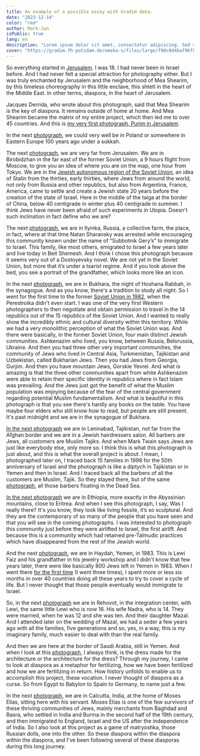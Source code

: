```yaml
---
title: An example of a possible essay with Gradim data.
date: "2023-12-14"
color: "red"
author: Mark-Jan
isPublic: true
lang: en
description: "Lorem ipsum dolor sit amet, consectetur adipiscing. Sed vel augue viverra, suscipit nisi sagittis, molestie neque."
cover: "https://gradim.fh-potsdam.de/omeka-s/files/large/f98c8d4baf96f80fed2fa1ded94b4dcb88a34a9d.jpg"
---
```


So everything started in [Jerusalem](set/213867). I was 18. I had never been in Israel before. And I had never felt a special attraction for photography either. But I was truly enchanted by Jerusalem and the neighborhood of Mea Shearim, by this timeless choreography in this little enclave, this shtetl in the heart of the Middle East. In other terms, diaspora, in the heart of Jerusalem. 

Jacques Derrida, who wrote about this photograph, said that Mea Shearim is the key of diaspora. It remains outside of home at home. And Mea Shearim became the matrix of my entire project, which then led me to over 45 countries. And this is [my very first photograph, Purim in Jerusalem](item/227928).

In the next [photograph](item/228092), we could very well be in Poland or somewhere in Eastern Europe 100 years ago under a sukkah.

The next [photograph](item/96478), we are very far from Jerusalem. We are in Birobidzhan in the far east of the former Soviet Union, a 9 hours flight from Moscow, to give you an idea of where you are on the map, one hour from Tokyo. We are in the [Jewish autonomous region of the Soviet Union](set/92504), an idea of Stalin from the thirties, early thirties, where Jews from around the world, not only from Russia and other republics, but also from Argentina, France, America, came to settle and create a Jewish state 20 years before the creation of the state of Israel. Here in the middle of the taiga at the border of China, below 40 centigrade in winter plus 40 centigrade in summer. I think Jews have never been afraid of such experiments in Utopia. Doesn't such inclination in fact define who we are?

The next [photograph](item/114787), we are in Ilyinka, Russia, a collective farm, the place, in fact, where at that time Natan Sharansky was arrested while encouraging this community known under the name of “Subbotnik Gery’s” to immigrate to Israel. This family, like most others, emigrated to Israel a few years later and live today in Beit Shemesh. And I think I chose this photograph because it seems very out of a Dostoyevsky novel. We are not yet in the Soviet Union, but more that it’s under a tsarist regime. And if you look above the bed, you see a portrait of the grandfather, which looks more like an icon.

In the next [photograph](item/95556), we are in Bukhara, the night of Hoshana Rabbah, in the synagogue. And as you know, there's a tradition to study all night. So I went for the first time to the former [Soviet Union in 1982](set/92511), when the Perestroika didn't even start. I was one of the very first Western photographers to then negotiate and obtain permission to travel in the 14 republics out of the 15 republics of the Soviet Union. And I wanted to really show the incredibly ethnic and cultural diversity within this territory. While we had a very monolithic perception of what the Soviet Union was. And there were basically, in the former Soviet Union, four main distinct Jewish communities. Ashkenazim who lived, you know, between Russia, Belorussia, Ukraine. And then you had three other very important communities, the community of Jews who lived in Central Asia, Turkmenistan, Tajikistan and Uzbekistan, called Bukharian Jews. Then you had Jews from Georgia, Gurjim. And then you have mountain Jews, Gorskie Yevrei. And what is amazing is that the three other communities apart from white Ashkenazim were able to retain their specific identity in republics where in fact Islam was prevailing. And the Jews just got the benefit of what the Muslim population was enjoying because of the fear of the central government regarding potential Muslim fundamentalism. And what is beautiful in this photograph is that you see there's hardly any books on the table. You have maybe four elders who still know how to read, but people are still present. It's past midnight and we are in the synagogue of Bukhara.

[In the next photograph](item/105775) we are in Leninabad, Tajikistan, not far from the Afghan border and we are in a Jewish hairdressers salon. All barbers are Jews, all customers are Muslim Tajiks. And when Mark Twain says Jews are just like everybody else, only more so. I think this is what this photograph is just about, and this is what the overall project is about. I mean, I photographed later on, I traced back 15 families in 1998 for the 50th anniversary of Israel and the photograph is like a diptych in Tajikistan or in Yemen and then in Israel. And I traced back all the barbers of all the customers are Muslim, Tajik. So they stayed there, but of the same [photograph](item/254389), all those barbers floating in the Dead Sea.

[In the next photograph](item/77615) we are in Ethiopia, more exactly in the Abyssinian mountains, close to Eritrea. And when I see this photograph, I say, Was I really there? It's you know, they look like living fossile, it’s so sculptural. And they are the contemporary of so many of the people that you have seen and that you will see in the coming photographs. I was interested to photograph this community just before they were airlifted to Israel, the first airlift. And because this is a community which had retained pre-Talmudic practices which have disappeared from the rest of the Jewish world.

And the next [photograph](item/41532), we are in Haydah, Yemen, in 1983. This is Lewi Faiz and his grandfather in his jewelry workshop and I didn't know that few years later, there were like basically 800 Jews left in Yemen in 1983. When I went there [for the first time](set/39868) (I went three times), I spent more or less six months in over 40 countries doing all these years to try to cover a cycle of life. But I never thought that those people eventually would immigrate to Israel. 

So, in the next [photograph](item/240222) we are in Rehovot, in the integration center, with Lewi, the same little Lewi who is now 16. His wife Nadra, who is 14. They were married, when he was 12 and she was ten. And their daughter Mazal. And I attended later on the wedding of Mazal,  we had a seder a few years ago with all the families, five generations and so, yes, in a way, this is my imaginary family, much easier to deal with than the real family.

And then we are here at the border of Saudi Arabia, still in Yemen. And when I look at this [photograph](item/41461), I always think, is the dress made for the architecture or the architecture for the dress? Through my journey, I came to look at diaspora as a metaphor for fertilizing, how we have been fertilized and how we are fertilizing in return. How history unfolds to enable us to accomplish this project, these vocation. I never thought of diaspora as a curse. So from Egypt to Babylon to Spain to Germany, to name just a few.

In the next [photograph](item/143960), we are in Calcutta, India, at the home of Moses Elias, sitting here with his servant. Moses Elias is one of the few survivors of these thriving communities of Jews, mainly merchants from Baghdad and Basra, who settled in India and Burma in the second half of the 19th century, and then immigrated to England, Israel and the US after the independence of India. So I also look at this project as a game of matryoshka, those Russian dolls, one into the other. So these diaspora within the diaspora within the diaspora, and I've been following several of these diasporas during this long journey.
